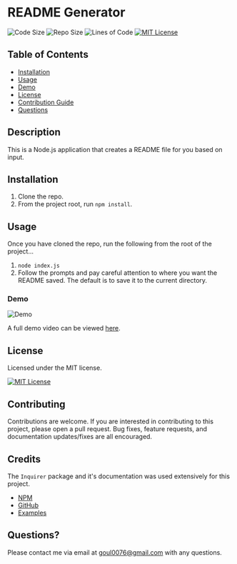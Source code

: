 # README Generator

![Code Size](https://img.shields.io/github/languages/code-size/nobleburgundy/jcg-readme-generator?color=blue) ![Repo Size](https://img.shields.io/github/repo-size/nobleburgundy/jcg-readme-generator?color=blue) ![Lines of Code](https://img.shields.io/tokei/lines/github/nobleburgundy/jcg-readme-generator?color=blue) [![MIT License](https://img.shields.io/apm/l/atomic-design-ui.svg?color=red)](https://github.com/nobleburgundy/jcg-readme-generator/blob/master/LICENSE)

## Table of Contents

- [Installation](#installation)
- [Usage](#usage)
- [Demo](#demo)
- [License](#license)
- [Contribution Guide](#contributing)
- [Questions](#questions)

## Description

This is a Node.js application that creates a README file for you based on input.

## Installation

1. Clone the repo.
2. From the project root, run `npm install`.

## Usage

Once you have cloned the repo, run the following from the root of the project...

1. `node index.js`
2. Follow the prompts and pay careful attention to where you want the README saved. The default is to save it to the current directory.

### Demo

![Demo](demo.gif)

A full demo video can be viewed [here](https://drive.google.com/file/d/17d-h_epbpuQwAMbKkfzd2qHIJX8iP4Bm/view?usp=sharing).

## License

Licensed under the MIT license.

[![MIT License](https://img.shields.io/apm/l/atomic-design-ui.svg?color=red)](https://github.com/nobleburgundy/jcg-readme-generator/blob/master/LICENSE)

## Contributing

Contributions are welcome. If you are interested in contributing to this project, please open a pull request. Bug fixes, feature requests, and documentation updates/fixes are all encouraged.

## Credits

The `Inquirer` package and it's documentation was used extensively for this project.

- [NPM](https://www.npmjs.com/package/inquirer)
- [GitHub](https://github.com/SBoudrias/Inquirer.js)
- [Examples](https://github.com/SBoudrias/Inquirer.js/tree/master/packages/inquirer/examples)

## Questions?

Please contact me via email at goul0076@gmail.com with any questions.
